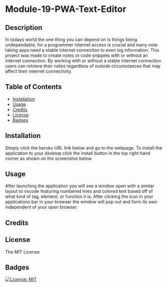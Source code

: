 # Module-19-PWA-Text-Editor

## Description

In todays world the one thing you can depend on is things being undependable, for a programmer internet access is crucial and many note taking apps need a stable internet connection to even log information. This project was made to create notes or code snippets with or without an internet connection. By working with or without a stable internet connection users can retrieve their notes regardless of outside circumstances that may affect their internet connectivity.

## Table of Contents

- [Installation](#installation)
- [Usage](#usage)
- [Credits](#credits)
- [License](#license)
- [Badges](#badges)

## Installation

Simply click the heroku URL link below and go to the webpage. To install the application to your desktop click the install button in the top right hand corner as shown on the screenshot below.



## Usage

After launching the application you will see a window open with a similar layout to vscode featuring numbered lines and colored text based off of what kind of tag, element, or function it is. After clicking the icon in your applications bar in your browser the window will pop out and form its own independent of your open browser.

## Credits



## License

The MIT License

## Badges

[![License: MIT](https://img.shields.io/badge/License-MIT-yellow.svg)](https://opensource.org/licenses/MIT)